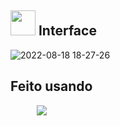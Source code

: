 ## <img src='https://user-images.githubusercontent.com/78568759/185500398-d85f00a2-8503-4dec-84bf-a9b057f5c863.png' width='40px'> Interface 
![2022-08-18 18-27-26](https://user-images.githubusercontent.com/78568759/185499327-69e14779-62de-4e40-a8a0-d77e98dbba21.gif)
## Feito usando
<img src="https://user-images.githubusercontent.com/78568759/185503696-c3846724-bc4f-469a-bcf8-50311a1e5883.png" width='10px' height="10px">
<img src="https://user-images.githubusercontent.com/78568759/185503712-390391da-5a1f-4ca0-a402-1d00c2eed448.png" width='10px' height="10px">
<img src="https://user-images.githubusercontent.com/78568759/185503721-2a7a52ce-2f00-4e02-9eda-5ea03f1626a8.png" width='10px' height="10px">
<img src="https://user-images.githubusercontent.com/78568759/185503731-877f220d-91b2-4403-94d8-9257e9558633.png">


